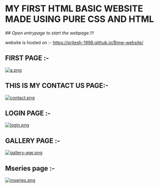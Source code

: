 
# MY FIRST HTML BASIC WEBSITE MADE USING PURE CSS AND HTML 
_## Open entrypage to start the webpage.!!!_

website is hosted on :- https://pritesh-1998.github.io/Bmw-website/
## FIRST PAGE :-
[![a.png](https://i.postimg.cc/xTDn1NDz/a.png)](https://postimg.cc/s1ctnX2j)

## THIS IS MY CONTACT US PAGE:- 
[![contact.png](https://i.postimg.cc/ZRd2GjqD/contact.png)](https://postimg.cc/qhp1nsy8)

## LOGIN PAGE :-
[![login.png](https://i.postimg.cc/Ghxt0x82/login.png)](https://postimg.cc/xcqnMHPD)

## GALLERY PAGE :-
[![gallery-age.png](https://i.postimg.cc/xdytM7cQ/gallery-age.png)](https://postimg.cc/67qrNMrb)

## Mseries page :-
[![mseries.png](https://i.postimg.cc/hjRhWyrX/mseries.png)](https://postimg.cc/1gMyDKbS)
